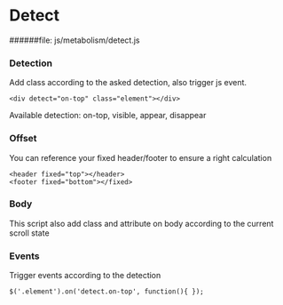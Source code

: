 # Detect

######file:  js/metabolism/detect.js

### Detection

Add class according to the asked detection, also trigger js event.

~~~~
<div detect="on-top" class="element"></div>
~~~~

Available detection: on-top, visible, appear, disappear

### Offset

You can reference your fixed header/footer to ensure a right calculation

~~~~
<header fixed="top"></header>
<footer fixed="bottom"></fixed>
~~~~

### Body

This script also add class and attribute on body according to the current scroll state

### Events

Trigger events according to the detection

~~~
$('.element').on('detect.on-top', function(){ });
~~~